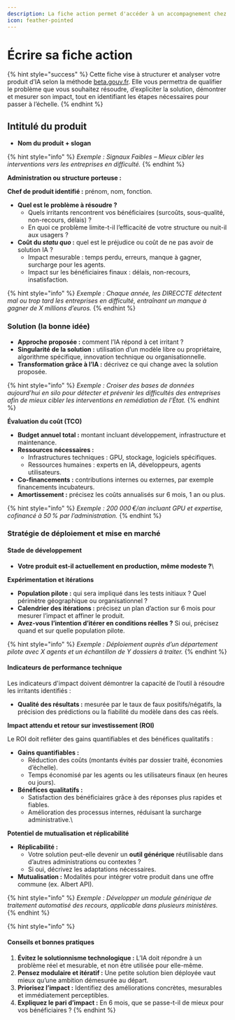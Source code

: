 ```yaml
---
description: La fiche action permet d'accéder à un accompagnement chez ALLiaNCE.
icon: feather-pointed
---
```


# Écrire sa fiche action

{% hint style="success" %}
Cette fiche vise à structurer et analyser votre produit d’IA selon la méthode [beta.gouv.fr](http://beta.gouv.fr). Elle vous permettra de qualifier le problème que vous souhaitez résoudre, d’expliciter la solution, démontrer et mesurer son impact, tout en identifiant les étapes nécessaires pour passer à l’échelle.
{% endhint %}

## Intitulé du produit

* **Nom du produit + slogan**

{% hint style="info" %}
_Exemple : Signaux Faibles – Mieux cibler les interventions vers les entreprises en difficulté._
{% endhint %}

**Administration ou structure porteuse :**

**Chef de produit identifié :** prénom, nom, fonction.

* **Quel est le problème à résoudre ?**
  * Quels irritants rencontrent vos bénéficiaires (surcoûts, sous-qualité, non-recours, délais) ?
  * En quoi ce problème limite-t-il l’efficacité de votre structure ou nuit-il aux usagers ?
* **Coût du&#x20;**_**statu quo**_**&#x20;:** quel est le préjudice ou coût de ne pas avoir de solution IA ?
  * Impact mesurable : temps perdu, erreurs, manque à gagner, surcharge pour les agents.
  * Impact sur les bénéficiaires finaux : délais, non-recours, insatisfaction.

{% hint style="info" %}
_Exemple : Chaque année, les DIRECCTE détectent mal ou trop tard les entreprises en difficulté, entraînant un manque à gagner de X millions d’euros._
{% endhint %}

### Solution (la bonne idée)

* **Approche proposée :** comment l’IA répond à cet irritant ?
* **Singularité de la solution :** utilisation d’un modèle libre ou propriétaire, algorithme spécifique, innovation technique ou organisationnelle.
* **Transformation grâce à l’IA :** décrivez ce qui change avec la solution proposée.

{% hint style="info" %}
_Exemple : Croiser des bases de données aujourd’hui en silo pour détecter et prévenir les difficultés des entreprises afin de mieux cibler les interventions en remédiation de l’État._
{% endhint %}



**Évaluation du coût (TCO)**

* **Budget annuel total :** montant incluant développement, infrastructure et maintenance.
* **Ressources nécessaires :**
  * Infrastructures techniques : GPU, stockage, logiciels spécifiques.
  * Ressources humaines : experts en IA, développeurs, agents utilisateurs.
* **Co-financements :** contributions internes ou externes, par exemple financements incubateurs.
* **Amortissement :** précisez les coûts annualisés sur 6 mois, 1 an ou plus.

{% hint style="info" %}
_Exemple : 200 000 €/an incluant GPU et expertise, cofinancé à 50 % par l’administration._
{% endhint %}



### Stratégie de déploiement et mise en marché

#### Stade de développement

* **Votre produit est-il actuellement en production, même modeste ?**\


**Expérimentation et itérations**

* **Population pilote :** qui sera impliqué dans les tests initiaux ? Quel périmètre géographique ou organisationnel ?
* **Calendrier des itérations :** précisez un plan d’action sur 6 mois pour mesurer l’impact et affiner le produit.
* **Avez-vous l’intention d’itérer en conditions réelles ?** Si oui, précisez quand et sur quelle population pilote.

{% hint style="info" %}
_Exemple : Déploiement auprès d’un département pilote avec X agents et un échantillon de Y dossiers à traiter._
{% endhint %}

#### Indicateurs de performance technique

Les indicateurs d'impact doivent démontrer la capacité de l’outil à résoudre les irritants identifiés :

* **Qualité des résultats :** mesurée par le taux de faux positifs/négatifs, la précision des prédictions ou la fiabilité du modèle dans des cas réels.



**Impact attendu et retour sur investissement (ROI)**

Le ROI doit refléter des gains quantifiables et des bénéfices qualitatifs :

* **Gains quantifiables :**
  * Réduction des coûts (montants évités par dossier traité, économies d’échelle).
  * Temps économisé par les agents ou les utilisateurs finaux (en heures ou jours).
* **Bénéfices qualitatifs :**
  * Satisfaction des bénéficiaires grâce à des réponses plus rapides et fiables.
  * Amélioration des processus internes, réduisant la surcharge administrative.\


**Potentiel de mutualisation et réplicabilité**

* **Réplicabilité :**
  * Votre solution peut-elle devenir un **outil générique** réutilisable dans d’autres administrations ou contextes ?
  * Si oui, décrivez les adaptations nécessaires.
* **Mutualisation :** Modalités pour intégrer votre produit dans une offre commune (ex. Albert API).

{% hint style="info" %}
_Exemple : Développer un module générique de traitement automatisé des recours, applicable dans plusieurs ministères._
{% endhint %}



{% hint style="info" %}
#### Conseils et bonnes pratiques

1. **Évitez le solutionnisme technologique :** L’IA doit répondre à un problème réel et mesurable, et non être utilisée pour elle-même.
2. **Pensez modulaire et itératif :** Une petite solution bien déployée vaut mieux qu’une ambition démesurée au départ.
3. **Priorisez l’impact :** Identifiez des améliorations concrètes, mesurables et immédiatement perceptibles.
4. **Expliquez le pari d’impact :** En 6 mois, que se passe-t-il de mieux pour vos bénéficiaires ?
{% endhint %}
